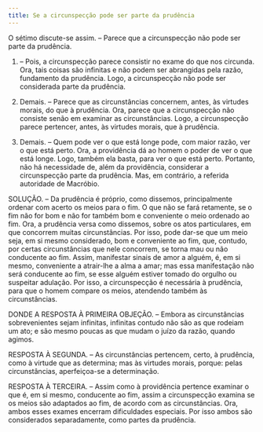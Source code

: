 ```yaml
---
title: Se a circunspecção pode ser parte da prudência
---
```


O sétimo discute-se assim. – Parece que a circunspecção não pode ser parte da prudência.  

1. – Pois, a circunspecção parece consistir no exame do que nos circunda. Ora, tais coisas são infinitas e não podem ser abrangidas pela razão, fundamento da prudência. Logo, a circunspecção não pode ser considerada parte da prudência. 

2. Demais. – Parece que as circunstâncias concernem, antes, às virtudes morais, do que à prudência. Ora, parece que a circunspecção não consiste senão em examinar as circunstâncias. Logo, a circunspecção parece pertencer, antes, às virtudes morais, que à prudência.  

3. Demais. – Quem pode ver o que está longe pode, com maior razão, ver o que está perto. Ora, a providência dá ao homem o poder de ver o que está longe. Logo, também ela basta, para ver o que está perto. Portanto, não há necessidade de, além da providência, considerar a circunspecção parte da prudência.  Mas, em contrário, a referida autoridade de Macróbio.  

SOLUÇÃO. – Da prudência é próprio, como dissemos, principalmente ordenar com acerto os meios para o fim. O que não se fará retamente, se o fim não for bom e não for também bom e conveniente o meio ordenado ao fim. Ora, a prudência versa como dissemos, sobre os atos particulares, em que concorrem muitas circunstâncias. Por isso, pode dar-se que um meio seja, em si mesmo considerado, bom e conveniente ao fim, que, contudo, por certas circunstâncias que nele concorrem, se torna mau ou não conducente ao fim. Assim, manifestar sinais de amor a alguém, é, em si mesmo, conveniente a atrair-lhe a alma a amar; mas essa manifestação não será conducente ao fim, se esse alguém estiver tomado do orgulho ou suspeitar adulação. Por isso, a circunspecção é necessária à prudência, para que o homem compare os meios, atendendo também às circunstâncias.  

DONDE A RESPOSTA À PRIMEIRA OBJEÇÃO. – Embora as circunstâncias sobrevenientes sejam infinitas, infinitas contudo não são as que rodeiam um ato; e são mesmo poucas as que mudam o juízo da razão, quando agimos.  

RESPOSTA À SEGUNDA. – As circunstâncias pertencem, certo, à prudência, como à virtude que as determina; mas às virtudes morais, porque: pelas circunstâncias, aperfeiçoa-se a determinação.  

RESPOSTA À TERCEIRA. – Assim como à providência pertence examinar o que é, em si mesmo, conducente ao fim, assim a circunspecção examina se os meios são adaptados ao fim, de acordo com as circunstâncias. Ora, ambos esses exames encerram dificuldades especiais. Por isso ambos são considerados separadamente, como partes da prudência.